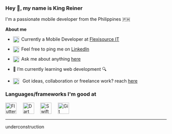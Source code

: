 ### Hey 👋, my name is King Reiner

I'm a passionate mobile developer from the Philippines 🇵🇭

**About me**
- <img align="left" alt="King's currentwork" width="19" src="https://img.shgstatic.com/clutchco-static/image/scale/50x50/s3fs-public/logos/flexisource_it.png" /> &nbsp;Currently a Mobile Developer at [Flexisource IT ](https://flexisourceit.com.au)

- <img align="left" alt="King's LinkedIN" width="19" src="https://raw.githubusercontent.com/peterthehan/peterthehan/master/assets/linkedin.svg" /> &nbsp;Feel free to ping me on [LinkedIn](https://linkedin.com/in/king-reiner-a-360717104)

- <img align="left" alt="King's github" width="19" src="https://github.githubassets.com/images/modules/logos_page/GitHub-Mark.png" /> &nbsp;Ask me about anything [here](https://github.com/kngrnr/kngrnr/issues)
- 🌱 I’m currently learning web development 🔍

- <img align="left" alt="King's email" width="19" src="https://upload.wikimedia.org/wikipedia/commons/thumb/4/4e/Mail_%28iOS%29.svg/2048px-Mail_%28iOS%29.svg.png" /> &nbsp; Got ideas, collaboration or freelance work? reach  [here](mailto:kngrnr@icloud.com)

### Languages/frameworks I'm good at

<a href="https://flutter.dev"><img alt="Flutter" title="Flutter" src="https://storage.googleapis.com/cms-storage-bucket/4fd5520fe28ebf839174.svg" height="35"></a></code>&nbsp;&nbsp;&nbsp;&nbsp; 
<a href="https://dart.dev"><img alt="Dart" title="Dart" src="https://upload.wikimedia.org/wikipedia/commons/7/7e/Dart-logo.png" height="35"></a></code>&nbsp;&nbsp;&nbsp;&nbsp; 
<a href="https://developer.apple.com/swift/"><img alt="Swift iOS" title="Swift iOS" src="https://developer.apple.com/swift/images/swift-og.png" height="35"></a></code>&nbsp;&nbsp;&nbsp;&nbsp; 
<a href="https://git-scm.com"><img alt="Git" title="Git" src="https://git-scm.com/images/logos/downloads/Git-Icon-1788C.png" height="35"></a></code>&nbsp;&nbsp;&nbsp;&nbsp; 
    

*** 
underconstruction
